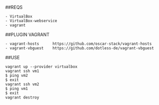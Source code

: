 ##REQS
~~~
- VirtualBox
- VirtualBox-webservice
- vagrant
~~~

##PLUGIN VAGRANT
~~~
- vagrant-hosts      https://github.com/oscar-stack/vagrant-hosts
- vagrant-vbguest    https://github.com/dotless-de/vagrant-vbguest
~~~

##USE
~~~
vagrant up --provider virtualbox
vagrant ssh vm1
$ ping vm2
$ exit
vagrant ssh vm2
$ ping vm1
$ exit
vagrant destroy
~~~
